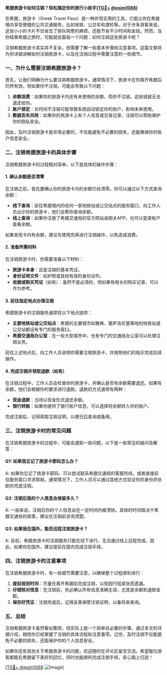 **希腊旅游卡如何注销？轻松搞定你的旅行小助手[[TG💪+ @esim1088](https://t.me/s/esim1088)]**

在希腊，旅游卡（Greek Travel Pass）是一种非常实用的工具，它能让你在希腊境内享受便捷的公共交通服务，比如地铁、公交车和渡轮等。对于许多游客来说，这张小小的卡片不仅省去了排队购票的麻烦，还能节省不少时间和金钱。然而，当你结束希腊之旅时，可能就会面临一个问题：如何注销这张旅游卡呢？

注销希腊旅游卡其实并不复杂，但需要了解一些基本步骤和注意事项。这篇文章将为你详细讲解如何注销旅游卡，以及在注销过程中需要注意的一些细节。

### 一、为什么需要注销希腊旅游卡？

首先，让我们明确为什么要注销希腊旅游卡。通常情况下，旅游卡在你离开希腊后仍然有效，但如果你不注销，可能会导致以下问题：

1. **余额浪费**：如果你的旅游卡内还有未使用的余额，而你不注销，这些钱就无法退还给你。
2. **账户锁定**：长时间不注销可能导致系统自动锁定你的账户，影响未来使用。
3. **数据丢失风险**：如果你的旅游卡上有个人信息或交易记录，注销可以帮助保护你的隐私安全。

因此，及时注销旅游卡是非常必要的，不仅能避免不必要的损失，还能确保你的账户信息安全。

### 二、注销希腊旅游卡的具体步骤

注销希腊旅游卡的过程相对简单，以下是具体的操作步骤：

#### 1. 确认余额是否清零

在注销之前，首先要确认你的旅游卡内的余额已经清零。你可以通过以下方式查询余额：

- **线下查询**：前往希腊境内的任何一家地铁站或公交站点的服务窗口，向工作人员出示你的旅游卡，他们会帮你查询余额。
- **线上查询**：如果你注册了希腊交通局的官方网站或相关APP，也可以登录账户查看余额。

如果发现卡内有余额，建议先使用完再进行注销操作，以免造成浪费。

#### 2. 准备所需材料

在注销旅游卡时，你需要准备以下材料：

- **旅游卡本身**：这是注销的基本凭证。
- **身份证明文件**：如护照或其他有效的身份证件。
- **收据或购买凭证**（如有）：虽然不是必须的，但如果有相关的购买记录，可以作为参考。

#### 3. 前往指定地点办理注销

希腊旅游卡的注销服务通常在以下地点提供：

- **主要地铁站或公交站点**：希腊的主要城市如雅典、塞萨洛尼基等地的地铁站或公交站都设有专门的服务窗口。
- **希腊交通局办公室**：在一些大型城市中，也有专门的交通局办公室可以处理注销业务。

前往上述地点后，向工作人员说明你需要注销旅游卡，并按照他们的指示完成后续操作。

#### 4. 完成注销并领取退款（如有）

在注销过程中，工作人员会检查你的旅游卡，并确认是否有余额需要退还。如果有余额，他们会根据你的要求进行退款。退款的方式通常有两种：

- **现金退款**：当场以现金形式退还余额。
- **银行转账**：如果你提供了银行账户信息，可以选择将余额转入你的账户。

完成注销后，记得索取注销证明，以便日后查询或备用。

### 三、注销旅游卡时的常见问题

在注销希腊旅游卡的过程中，可能会遇到一些问题，以下是一些常见的疑问及解答：

#### Q1: 如果我忘记了旅游卡密码怎么办？

A: 如果你忘记了旅游卡密码，可以尝试联系希腊交通局的客服热线，或者直接前往服务窗口寻求帮助。通常情况下，工作人员可以通过其他方式验证你的身份并协助你完成注销。

#### Q2: 注销后我的个人信息会保留多久？

A: 一般来说，注销后你的个人信息会在一定时间内被清除。具体的时间取决于希腊交通局的政策，建议在注销前咨询清楚。

#### Q3: 如果我在国外，能否远程注销旅游卡？

A: 目前，希腊旅游卡的注销服务只能在线下进行，无法通过线上远程完成。因此，如果你在国外，建议提前在国内完成注销手续。

### 四、注销旅游卡的注意事项

在注销希腊旅游卡时，有一些细节需要注意，以确保整个过程顺利进行：

1. **提前规划时间**：尽量在离开希腊前完成注销，以免因行程紧张而遗漏。
2. **仔细核对信息**：在注销前，务必确认所有信息准确无误，尤其是余额和退款金额。
3. **保存好凭证**：注销完成后，记得妥善保管注销证明，以备将来查询。

### 五、总结

注销希腊旅游卡虽然看似繁琐，但实际上是一个简单且必要的步骤。通过本文的详细介绍，相信你已经掌握了注销的具体流程和注意事项。记住，及时注销不仅能避免不必要的损失，还能保护你的个人信息安全。

如果你还有其他关于希腊旅游卡的问题，欢迎随时在评论区留言交流。希望每位游客都能在希腊留下美好的回忆，同时也能顺利完成注销手续，安心踏上归途！

[[TG💪+ @esim1088](https://t.me/s/esim1088) ![Image](https://i.postimg.cc/4NQfJmqS/Snipaste-2025-05-13-00-14-12.png)]